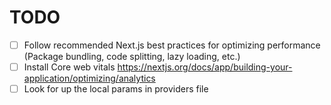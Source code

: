 # TODO

- [ ] Follow recommended Next.js best practices for optimizing performance (Package bundling, code splitting, lazy loading, etc.)
- [ ] Install Core web vitals https://nextjs.org/docs/app/building-your-application/optimizing/analytics
- [ ] Look for up the local params in providers file

